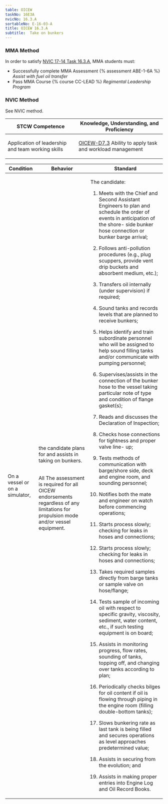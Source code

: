 ```yaml
---
table: OICEW
taskNo: 16E3A
nvicNo: 16.3.A 
sortableNo: E-16-03-A
title: OICEW 16.3.A 
subtitle:  Take on bunkers
---
```



### MMA Method

In order to satisfy  [NVIC 17-14  Task  16.3.A]({{site.baseurl}}/assets/images/nvic-17-14.pdf), MMA students must:

* Successfully complete MMA Assessment {% assessment ABE-1-6A %} *Assist with fuel oil transfer*
* Pass MMA Course {% course CC-LEAD %}  *Regimental Leadership Program*


### NVIC Method

<a onclick="togglevisibility('nvic_methods')" >See NVIC method.</a>

<div id='nvic_methods' class='hide'>

<table>
<thead>
<tr>
<th class='forty'> STCW Competence </th>
<th class='sixty'> Knowledge, Understanding, and Proficiency </th>
</tr>
</thead>




<tbody>
<tr><td markdown='1'>

Application of leadership and team working skills

</td><td markdown='1'>

[OICEW-D7.3]({{site.baseurl}}/tables/31.html#OICEW-D7.3) Ability to apply task and workload management

</td></tr>


</tbody>
</table>


<table>
<thead>
<tr><th class='twenty'>  Condition </th><th class='twenty'> Behavior </th><th  class='sixty'>Standard </th></tr>
</thead>
<tbody >



<tr><td markdown='1'>

On a vessel or on a simulator,

</td><td markdown='1'>

the candidate plans for and assists in taking on bunkers.

<br>

<div class="tooltip">All
<span class="tooltiptext">
The assessment is required for all OICEW endorsements regardless of any limitations for propulsion mode and/or vessel equipment.
</span>
</div>


</td><td markdown='1'>

The candidate:

1. Meets with the Chief and Second Assistant Engineers to plan and schedule the order of events in anticipation of the shore- side bunker hose connection or bunker barge arrival;

2. Follows anti-pollution procedures (e.g., plug scuppers, provide vent drip buckets and absorbent medium, etc.);

3. Transfers oil internally (under supervision) if required;

4. Sound tanks and records levels that are planned to receive bunkers;

5. Helps identify and train subordinate personnel who will be assigned to help sound filling tanks and/or communicate with pumping personnel;

6. Supervises/assists in the connection of the bunker hose to the vessel taking particular note of type and condition of flange gasket(s);

7. Reads and discusses the Declaration of Inspection;

8. Checks hose connections for tightness and proper valve line- up;

9. Tests methods of communication with barge/shore side, deck and engine room, and sounding personnel;

10. Notifies both the mate and engineer on watch before commencing operations;

11. Starts process slowly; checking for leaks in hoses and connections;

12. Starts process slowly; checking for leaks in hoses and connections;

13. Takes required samples directly from barge tanks or sample valve on hose/flange;

14. Tests sample of incoming oil with respect to specific gravity, viscosity, sediment, water content, etc., if such testing equipment is on board;

15. Assists in monitoring progress, flow rates, sounding of tanks, topping off, and changing over tanks according to plan;

16. Periodically checks bilges for oil content if oil is flowing through piping in the engine room (filling double-bottom tanks);

17. Slows bunkering rate as last tank is being filled and secures operations as level approaches predetermined value;

18. Assists in securing from the evolution; and

19. Assists in making proper entries into Engine Log and Oil Record Books.

</td></tr>
</tbody>
</table>
</div>
